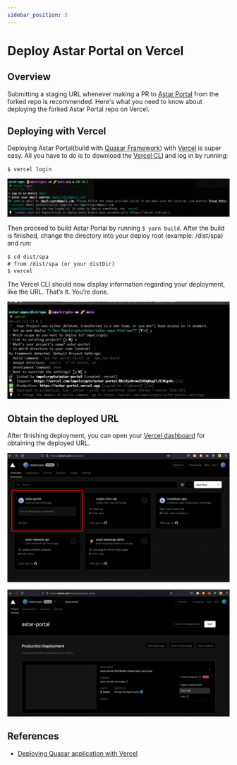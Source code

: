 ```yaml
---
sidebar_position: 3
---
```


# Deploy Astar Portal on Vercel

## Overview

Submitting a staging URL whenever making a PR to [Astar Portal](https://github.com/AstarNetwork/astar-apps) from the forked repo is recommended. Here's what you need to know about deploying the forked Astar Portal repo on Vercel.

## Deploying with Vercel

Deploying Astar Portal(build with [Quasar Framework](https://quasar.dev/)) with [Vercel](https://vercel.com) is super easy. All you have to do is to download the [Vercel CLI](https://vercel.com/docs/cli) and log in by running:

```
$ vercel login
```

![vercel1](img/vercel1.png)

Then proceed to build Astar Portal by running `$ yarn build`.
After the build is finished, change the directory into your deploy root (example: /dist/spa) and run:

```
$ cd dist/spa
# from /dist/spa (or your distDir)
$ vercel
```

The Vercel CLI should now display information regarding your deployment, like the URL. That’s it. You’re done.

![vercel2](img/vercel2.png)

## Obtain the deployed URL

After finishing deployment, you can open your [Vercel dashboard](https://vercel.com/dashboard) for obtaining the deployed URL.

![vercel3](img/vercel3.jpg)

![vercel4](img/vercel4.png)

## References

- [Deploying Quasar application with Vercel](https://quasar.dev/quasar-cli-vite/developing-spa/deploying#deploying-with-vercel)
